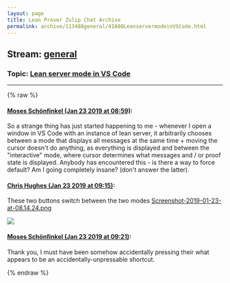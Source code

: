 ```yaml
---
layout: page
title: Lean Prover Zulip Chat Archive 
permalink: archive/113488general/41880LeanservermodeinVSCode.html
---
```


## Stream: [general](index.html)
### Topic: [Lean server mode in VS Code](41880LeanservermodeinVSCode.html)

---


{% raw %}
#### [ Moses Schönfinkel (Jan 23 2019 at 08:59)](https://leanprover.zulipchat.com/#narrow/stream/113488-general/topic/Lean%20server%20mode%20in%20VS%20Code/near/156670777):
<p>So a strange thing has just started happening to me - whenever I open a window in VS Code with an instance of lean server, it arbitrarily chooses between a mode that displays all messages at the same time + moving the cursor doesn't do anything, as everything is displayed and between the "interactive" mode, where cursor determines what messages and / or proof state is displayed. Anybody has encountered this - is there a way to force default? Am I going completely insane? (don't answer the latter).</p>

#### [ Chris Hughes (Jan 23 2019 at 09:15)](https://leanprover.zulipchat.com/#narrow/stream/113488-general/topic/Lean%20server%20mode%20in%20VS%20Code/near/156671442):
<p>These two buttons switch between the two modes <a href="/user_uploads/3121/4dm_42KySExrBwfjYQbFfdKo/Screenshot-2019-01-23-at-08.14.24.png" target="_blank" title="Screenshot-2019-01-23-at-08.14.24.png">Screenshot-2019-01-23-at-08.14.24.png</a></p>
<div class="message_inline_image"><a href="/user_uploads/3121/4dm_42KySExrBwfjYQbFfdKo/Screenshot-2019-01-23-at-08.14.24.png" target="_blank" title="Screenshot-2019-01-23-at-08.14.24.png"><img src="/user_uploads/3121/4dm_42KySExrBwfjYQbFfdKo/Screenshot-2019-01-23-at-08.14.24.png"></a></div>

#### [ Moses Schönfinkel (Jan 23 2019 at 09:21)](https://leanprover.zulipchat.com/#narrow/stream/113488-general/topic/Lean%20server%20mode%20in%20VS%20Code/near/156671686):
<p>Thank you, I must have been somehow accidentally pressing their what appears to be an accidentally-unpressable shortcut.</p>


{% endraw %}
